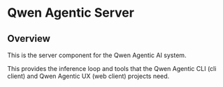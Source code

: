 # Qwen Agentic Server

## Overview

This is the server component for the Qwen Agentic AI system.

This provides the inference loop and tools that the Qwen Agentic CLI (cli client) and Qwen Agentic UX (web client) projects need.